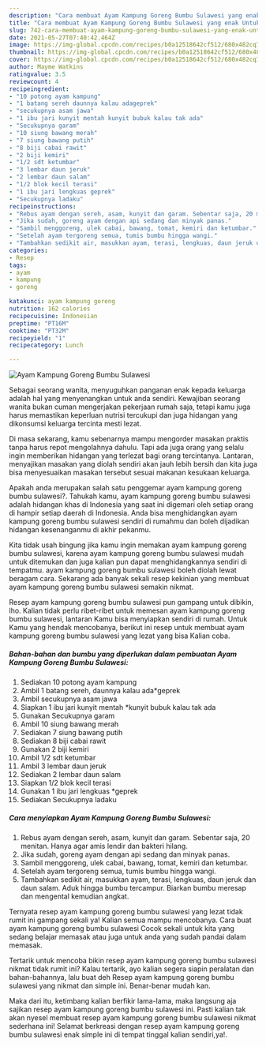 ```yaml
---
description: "Cara membuat Ayam Kampung Goreng Bumbu Sulawesi yang enak Untuk Jualan"
title: "Cara membuat Ayam Kampung Goreng Bumbu Sulawesi yang enak Untuk Jualan"
slug: 742-cara-membuat-ayam-kampung-goreng-bumbu-sulawesi-yang-enak-untuk-jualan
date: 2021-05-27T07:40:42.464Z
image: https://img-global.cpcdn.com/recipes/b0a12518642cf512/680x482cq70/ayam-kampung-goreng-bumbu-sulawesi-foto-resep-utama.jpg
thumbnail: https://img-global.cpcdn.com/recipes/b0a12518642cf512/680x482cq70/ayam-kampung-goreng-bumbu-sulawesi-foto-resep-utama.jpg
cover: https://img-global.cpcdn.com/recipes/b0a12518642cf512/680x482cq70/ayam-kampung-goreng-bumbu-sulawesi-foto-resep-utama.jpg
author: Mayme Watkins
ratingvalue: 3.5
reviewcount: 4
recipeingredient:
- "10 potong ayam kampung"
- "1 batang sereh daunnya kalau adageprek"
- "secukupnya asam jawa"
- "1 ibu jari kunyit mentah kunyit bubuk kalau tak ada"
- "Secukupnya garam"
- "10 siung bawang merah"
- "7 siung bawang putih"
- "8 biji cabai rawit"
- "2 biji kemiri"
- "1/2 sdt ketumbar"
- "3 lembar daun jeruk"
- "2 lembar daun salam"
- "1/2 blok kecil terasi"
- "1 ibu jari lengkuas geprek"
- "Secukupnya ladaku"
recipeinstructions:
- "Rebus ayam dengan sereh, asam, kunyit dan garam. Sebentar saja, 20 menitan. Hanya agar amis lendir dan bakteri hilang."
- "Jika sudah, goreng ayam dengan api sedang dan minyak panas."
- "Sambil menggoreng, ulek cabai, bawang, tomat, kemiri dan ketumbar."
- "Setelah ayam tergoreng semua, tumis bumbu hingga wangi."
- "Tambahkan sedikit air, masukkan ayam, terasi, lengkuas, daun jeruk dan daun salam. Aduk hingga bumbu tercampur. Biarkan bumbu meresap dan mengental kemudian angkat."
categories:
- Resep
tags:
- ayam
- kampung
- goreng

katakunci: ayam kampung goreng 
nutrition: 162 calories
recipecuisine: Indonesian
preptime: "PT16M"
cooktime: "PT32M"
recipeyield: "1"
recipecategory: Lunch

---
```



![Ayam Kampung Goreng Bumbu Sulawesi](https://img-global.cpcdn.com/recipes/b0a12518642cf512/680x482cq70/ayam-kampung-goreng-bumbu-sulawesi-foto-resep-utama.jpg)

Sebagai seorang wanita, menyuguhkan panganan enak kepada keluarga adalah hal yang menyenangkan untuk anda sendiri. Kewajiban seorang  wanita bukan cuman mengerjakan pekerjaan rumah saja, tetapi kamu juga harus memastikan keperluan nutrisi tercukupi dan juga hidangan yang dikonsumsi keluarga tercinta mesti lezat.

Di masa  sekarang, kamu sebenarnya mampu mengorder masakan praktis tanpa harus repot mengolahnya dahulu. Tapi ada juga orang yang selalu ingin memberikan hidangan yang terlezat bagi orang tercintanya. Lantaran, menyajikan masakan yang diolah sendiri akan jauh lebih bersih dan kita juga bisa menyesuaikan masakan tersebut sesuai makanan kesukaan keluarga. 



Apakah anda merupakan salah satu penggemar ayam kampung goreng bumbu sulawesi?. Tahukah kamu, ayam kampung goreng bumbu sulawesi adalah hidangan khas di Indonesia yang saat ini digemari oleh setiap orang di hampir setiap daerah di Indonesia. Anda bisa menghidangkan ayam kampung goreng bumbu sulawesi sendiri di rumahmu dan boleh dijadikan hidangan kesenanganmu di akhir pekanmu.

Kita tidak usah bingung jika kamu ingin memakan ayam kampung goreng bumbu sulawesi, karena ayam kampung goreng bumbu sulawesi mudah untuk ditemukan dan juga kalian pun dapat menghidangkannya sendiri di tempatmu. ayam kampung goreng bumbu sulawesi boleh diolah lewat beragam cara. Sekarang ada banyak sekali resep kekinian yang membuat ayam kampung goreng bumbu sulawesi semakin nikmat.

Resep ayam kampung goreng bumbu sulawesi pun gampang untuk dibikin, lho. Kalian tidak perlu ribet-ribet untuk memesan ayam kampung goreng bumbu sulawesi, lantaran Kamu bisa menyiapkan sendiri di rumah. Untuk Kamu yang hendak mencobanya, berikut ini resep untuk membuat ayam kampung goreng bumbu sulawesi yang lezat yang bisa Kalian coba.

<!--inarticleads1-->

##### Bahan-bahan dan bumbu yang diperlukan dalam pembuatan Ayam Kampung Goreng Bumbu Sulawesi:

1. Sediakan 10 potong ayam kampung
1. Ambil 1 batang sereh, daunnya kalau ada*geprek
1. Ambil secukupnya asam jawa
1. Siapkan 1 ibu jari kunyit mentah *kunyit bubuk kalau tak ada
1. Gunakan Secukupnya garam
1. Ambil 10 siung bawang merah
1. Sediakan 7 siung bawang putih
1. Sediakan 8 biji cabai rawit
1. Gunakan 2 biji kemiri
1. Ambil 1/2 sdt ketumbar
1. Ambil 3 lembar daun jeruk
1. Sediakan 2 lembar daun salam
1. Siapkan 1/2 blok kecil terasi
1. Gunakan 1 ibu jari lengkuas *geprek
1. Sediakan Secukupnya ladaku




<!--inarticleads2-->

##### Cara menyiapkan Ayam Kampung Goreng Bumbu Sulawesi:

1. Rebus ayam dengan sereh, asam, kunyit dan garam. Sebentar saja, 20 menitan. Hanya agar amis lendir dan bakteri hilang.
1. Jika sudah, goreng ayam dengan api sedang dan minyak panas.
1. Sambil menggoreng, ulek cabai, bawang, tomat, kemiri dan ketumbar.
1. Setelah ayam tergoreng semua, tumis bumbu hingga wangi.
1. Tambahkan sedikit air, masukkan ayam, terasi, lengkuas, daun jeruk dan daun salam. Aduk hingga bumbu tercampur. Biarkan bumbu meresap dan mengental kemudian angkat.




Ternyata resep ayam kampung goreng bumbu sulawesi yang lezat tidak rumit ini gampang sekali ya! Kalian semua mampu mencobanya. Cara buat ayam kampung goreng bumbu sulawesi Cocok sekali untuk kita yang sedang belajar memasak atau juga untuk anda yang sudah pandai dalam memasak.

Tertarik untuk mencoba bikin resep ayam kampung goreng bumbu sulawesi nikmat tidak rumit ini? Kalau tertarik, ayo kalian segera siapin peralatan dan bahan-bahannya, lalu buat deh Resep ayam kampung goreng bumbu sulawesi yang nikmat dan simple ini. Benar-benar mudah kan. 

Maka dari itu, ketimbang kalian berfikir lama-lama, maka langsung aja sajikan resep ayam kampung goreng bumbu sulawesi ini. Pasti kalian tak akan nyesel membuat resep ayam kampung goreng bumbu sulawesi nikmat sederhana ini! Selamat berkreasi dengan resep ayam kampung goreng bumbu sulawesi enak simple ini di tempat tinggal kalian sendiri,ya!.

